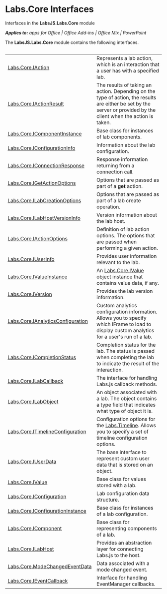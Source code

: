 
# Labs.Core Interfaces
Interfaces in the  **LabsJS.Labs.Core** module

 _**Applies to:** apps for Office | Office Add-ins | Office Mix | PowerPoint_

The  **LabsJS.Labs.Core** module contains the following interfaces.

## 


|||
|:-----|:-----|
|[Labs.Core.IAction](/reference/office-mix/labs.core.iaction.md)|Represents a lab action, which is an interaction that a user has with a specified lab.|
|[Labs.Core.IActionResult](/reference/office-mix/labs.core.iactionresult.md)|The results of taking an action. Depending on the type of action, the results are either be set by the server or provided by the client when the action is taken.|
|[Labs.Core.IComponentInstance](/reference/office-mix/labs.core.icomponentinstance.md)|Base class for instances of lab components.|
|[Labs.Core.IConfigurationInfo](/reference/office-mix/labs.core.iconfigurationinfo.md)|Information about the lab configuration.|
|[Labs.Core.IConnectionResponse](/reference/office-mix/labs.core.iconnectionresponse.md)|Response information returning from a connection call.|
|[Labs.Core.IGetActionOptions](/reference/office-mix/labs.core.igetactionoptions.md)|Options that are passed as part of a  **get** action.|
|[Labs.Core.ILabCreationOptions](/reference/office-mix/labs.core.ilabcreationoptions.md)|Options that are passed as part of a lab create operation.|
|[Labs.Core.ILabHostVersionInfo](/reference/office-mix/labs.core.ilabhostversioninfo.md)|Version information about the lab host.|
|[Labs.Core.IActionOptions](/reference/office-mix/labs.core.iactionoptions.md)|Definition of lab action options. The options that are passed when performing a given action.|
|[Labs.Core.IUserInfo](/reference/office-mix/labs.core.iuserinfo.md)|Provides user information relevant to the lab.|
|[Labs.Core.IValueInstance](/reference/office-mix/labs.core.ivalueinstance.md)|An [Labs.Core.IValue](/reference/office-mix/labs.core.ivalue.md) object instance that contains value data, if any.|
|[Labs.Core.IVersion](/reference/office-mix/labs.core.iversion.md)|Provides the lab version information.|
|[Labs.Core.IAnalyticsConfiguration](/reference/office-mix/labs.core.ianalyticsconfiguration.md)|Custom analytics configuration information. Allows you to specify which IFrame to load to display custom analytics for a user's run of a lab.|
|[Labs.Core.ICompletionStatus](/reference/office-mix/labs.core.icompletionstatus.md)|Completion status for the lab. The status is passed when completing the lab to indicate the result of the interaction.|
|[Labs.Core.ILabCallback](/reference/office-mix/labs.core.ilabcallback.md)|The interface for handling Labs.js callback methods.|
|[Labs.Core.ILabObject](/reference/office-mix/labs.core.ilabobject.md)|An object associated with a lab. The object contains a type field that indicates what type of object it is.|
|[Labs.Core.ITimelineConfiguration](/reference/office-mix/labs.core.itimelineconfiguration.md)|Configuration options for the [Labs.Timeline](/reference/office-mix/labs.timeline.md). Allows you to specify a set of timeline configuration options.|
|[Labs.Core.IUserData](/reference/office-mix/labs.core.iuserdata.md)|The base interface to represent custom user data that is stored on an object.|
|[Labs.Core.IValue](/reference/office-mix/labs.core.ivalue.md)|Base class for values stored with a lab.|
|[Labs.Core.IConfiguration](/reference/office-mix/labs.core.iconfiguration.md)|Lab configuration data structure.|
|[Labs.Core.IConfigurationInstance](/reference/office-mix/labs.core.iconfigurationinstance.md)|Base class for instances of a lab configuration.|
|[Labs.Core.IComponent](/reference/office-mix/labs.core.icomponent.md)|Base class for representing components of a lab.|
|[Labs.Core.ILabHost](/reference/office-mix/labs.core.ilabhost.md)|Provides an abstraction layer for connecting Labs.js to the host.|
|[Labs.Core.ModeChangedEventData](/reference/office-mix/labs.core.modechangedeventdata.md)|Data associated with a mode changed event.|
|[Labs.Core.IEventCallback](/reference/office-mix/labs.core.ieventcallback.md)|Interface for handling EventManager callbacks.|
